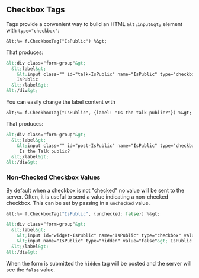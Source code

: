 ## Checkbox Tags

Tags provide a convenient way to build an HTML `&lt;input&gt;` element with `type="checkbox"`:

```erb
&lt;%= f.CheckboxTag("IsPublic") %&gt;
```

That produces:

```html
&lt;div class="form-group"&gt;
  &lt;label&gt;
    &lt;input class="" id="talk-IsPublic" name="IsPublic" type="checkbox" value="true" checked=""&gt;
    IsPublic
  &lt;/label&gt;
&lt;/div&gt;
```

You can easily change the label content with

```erb
&lt;%= f.CheckboxTag("IsPublic", {label: "Is the talk public?"}) %&gt;
```

That produces:

```html
&lt;div class="form-group"&gt;
  &lt;label&gt;
    &lt;input class="" id="post-IsPublic" name="IsPublic" type="checkbox" value="true" checked=""&gt;
     Is the Talk public?
  &lt;/label&gt;
&lt;/div&gt;
```

### Non-Checked Checkbox Values

By default when a checkbox is not "checked" no value will be sent to the server. Often, it is useful to send a value indicating a non-checked checkbox. This can be set by passing in a `unchecked` value.

```go
&lt;%= f.CheckboxTag("IsPublic", {unchecked: false}) %&gt;
```

```html
&lt;div class="form-group"&gt;
  &lt;label&gt;
    &lt;input id="widget-IsPublic" name="IsPublic" type="checkbox" value="true"&gt;
    &lt;input name="IsPublic" type="hidden" value="false"&gt; IsPublic
  &lt;/label&gt;
&lt;/div&gt;
```

When the form is submitted the `hidden` tag will be posted and the server will see the `false` value.
